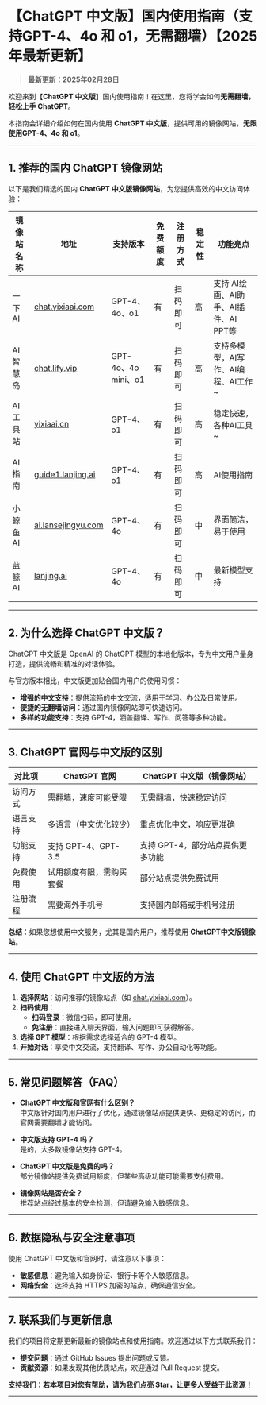 # 【ChatGPT 中文版】国内使用指南（支持GPT-4、4o 和 o1，无需翻墙）【2025年最新更新】

> **最新更新：2025年02月28日** 

欢迎来到【**ChatGPT 中文版**】国内使用指南！在这里，您将学会如何**无需翻墙，轻松上手 ChatGPT**。

本指南会详细介绍如何在国内使用 **ChatGPT 中文版**，提供可用的镜像网站，**无限使用GPT-4、4o 和 o1**。

---

## 1. 推荐的国内 ChatGPT 镜像网站

以下是我们精选的国内 **ChatGPT 中文版镜像网站**，为您提供高效的中文访问体验：

| 镜像站名称         | 地址                             | 支持版本           | 免费额度 | 注册方式           | 稳定性  | 功能亮点                |
|--------------------|----------------------------------|--------------------|----------|--------------------|---------|-------------------------|
| 一下AI            | [chat.yixiaai.com](https://chat.yixiaai.com/) | GPT-4、4o、o1      | 有       | 扫码即可       | 高      | 支持 AI绘画、AI助手、AI插件、AI PPT等  |
| AI智慧岛          | [chat.lify.vip](https://www.yixiaai.com/) | GPT-4o、4o mini、o1 | 有       | 扫码即可       | 高      | 支持多模型，AI写作、AI编程、AI工作~  |
| AI工具站       | [yixiaai.cn](https://yixiaai.cn/) | GPT-4、o1           | 有       | 扫码即可      | 高      | 稳定快速，各种AI工具~ |
| AI指南           | [guide1.lanjing.ai](https://guide1.lanjing.ai/) | GPT-4、o1           | 有       | 扫码即可   | 高      | AI使用指南            |
| 小鲸鱼AI        | [ai.lansejingyu.com](https://ai.lansejingyu.com/) | GPT-4、4o           | 有       | 扫码即可     | 中      | 界面简洁，易于使用      |
| 蓝鲸AI            | [lanjing.ai](https://lanjing.ai/) | GPT-4、4o           | 有       | 扫码即可    | 中      | 最新模型支持            |

---

## 2. 为什么选择 ChatGPT 中文版？

ChatGPT 中文版是 OpenAI 的 ChatGPT 模型的本地化版本，专为中文用户量身打造，提供流畅和精准的对话体验。

与官方版本相比，中文版更加贴合国内用户的使用习惯：

- **增强的中文支持**：提供流畅的中文交流，适用于学习、办公及日常使用。
- **便捷的无翻墙访问**：通过国内镜像网站即可快速访问。
- **多样的功能支持**：支持 GPT-4，涵盖翻译、写作、问答等多种功能。

---

## 3. ChatGPT 官网与中文版的区别

| 对比项          | ChatGPT 官网                     | ChatGPT 中文版（镜像网站）         |
|-----------------|---------------------------------|-----------------------------------|
| 访问方式        | 需翻墙，速度可能受限             | 无需翻墙，快速稳定访问            |
| 语言支持        | 多语言（中文优化较少）           | 重点优化中文，响应更准确          |
| 功能支持        | 支持 GPT-4、GPT-3.5              | 支持 GPT-4，部分站点提供更多功能  |
| 免费使用        | 试用额度有限，需购买套餐         | 部分站点提供免费试用             |
| 注册流程        | 需要海外手机号                   | 支持国内邮箱或手机号注册         |

**总结**：如果您想使用中文服务，尤其是国内用户，推荐使用 **ChatGPT中文版镜像站**。

---

## 4. 使用 ChatGPT 中文版的方法

1. **选择网站**：访问推荐的镜像站点（如 [chat.yixiaai.com](https://chat.yixiaai.com/)）。
2. **扫码使用**：
   - **扫码登录**：微信扫码，即可使用。
   - **免注册**：直接进入聊天界面，输入问题即可获得解答。
3. **选择 GPT 模型**：根据需求选择适合的 GPT-4 模型。
4. **开始对话**：享受中文交流，支持翻译、写作、办公自动化等功能。

---

## 5. 常见问题解答（FAQ）

- **ChatGPT 中文版和官网有什么区别？**  
  中文版针对国内用户进行了优化，通过镜像站点提供更快、更稳定的访问，而官网需要翻墙才能访问。

- **中文版支持 GPT-4 吗？**  
  是的，大多数镜像站支持 GPT-4。

- **ChatGPT 中文版是免费的吗？**  
  部分镜像站提供免费试用额度，但某些高级功能可能需要支付费用。

- **镜像网站是否安全？**  
  推荐站点经过基本的安全检测，但请避免输入敏感信息。

---

## 6. 数据隐私与安全注意事项

使用 ChatGPT 中文版和官网时，请注意以下事项：

- **敏感信息**：避免输入如身份证、银行卡等个人敏感信息。
- **网络安全**：选择支持 HTTPS 加密的站点，确保通信安全。

---

## 7. 联系我们与更新信息

我们的项目将定期更新最新的镜像站点和使用指南。欢迎通过以下方式联系我们：

- **提交问题**：通过 GitHub Issues 提出问题或反馈。
- **贡献资源**：如果发现其他优质站点，欢迎通过 Pull Request 提交。

**支持我们：若本项目对您有帮助，请为我们点亮 Star，让更多人受益于此资源！**

---
